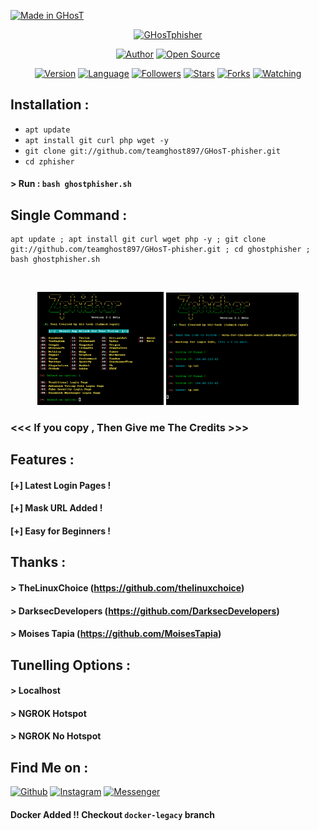 <p align="left">
<a href="#"><img title="Made in GHosT" src="https://img.shields.io/badge/MADE%20BY-GHosT-green?colorA=%23ff0000&colorB=%23017e40&style=for-the-badge"></a>
</p>
<p align="center">
<a href="#"><img title="GHosTphisher" src="https://raw.githubusercontent.com/htr-tech/release-download/master/images/banner/zphisher.png"></a>
</p>
<p align="center">
<a href="https://github.com/htr-tech"><img title="Author" src="https://img.shields.io/badge/Author-htr--tech-red.svg?style=for-the-badge&logo=github"></a>
<a href="#"><img title="Open Source" src="https://img.shields.io/badge/Open%20Source-%E2%9D%A4-green?style=for-the-badge"></a>
</p>
<p align="center">
<a href="#"><img title="Version" src="https://img.shields.io/badge/Version-2.0-green.svg?style=flat-square"></a>
<a href="#"><img title="Language" src="https://badges.frapsoft.com/bash/v1/bash.png?v=103"></a>
<a href="https://github.com/htr-tech/followers"><img title="Followers" src="https://img.shields.io/github/followers/htr-tech?color=blue&style=flat-square"></a>
<a href="https://github.com/htr-tech/ghostphisher/stargazers/"><img title="Stars" src="https://img.shields.io/github/stars/htr-tech/ghostphisher?color=red&style=flat-square"></a>
<a href="https://github.com/htr-tech/ghostphisher/network/members"><img title="Forks" src="https://img.shields.io/github/forks/htr-tech/ghostphisher?color=red&style=flat-square"></a>
<a href="https://github.com/htr-tech/ghostphisher/watchers"><img title="Watching" src="https://img.shields.io/github/watchers/htr-tech/ghostphisher?label=Watchers&color=blue&style=flat-square"></a>
</p>

## Installation :

* `apt update`
* `apt install git curl php wget -y`
* `git clone git://github.com/teamghost897/GHosT-phisher.git`
* `cd zphisher`
#### > Run : `bash ghostphisher.sh`

## Single Command :
```
apt update ; apt install git curl wget php -y ; git clone git://github.com/teamghost897/GHosT-phisher.git ; cd ghostphisher ; bash ghostphisher.sh
```
<br>
<p align="center">
<img width="40%" src="https://raw.githubusercontent.com/htr-tech/release-download/master/images/zphisher1.png"/>
<img width="42%" src="https://raw.githubusercontent.com/htr-tech/release-download/master/images/zphisher02.png"/>
</p>

### <<< If you copy , Then Give me The Credits >>>

## Features :
#### [+] Latest Login Pages !
#### [+] Mask URL Added !
#### [+] Easy for Beginners !

## Thanks :
#### > TheLinuxChoice (https://github.com/thelinuxchoice)
#### > DarksecDevelopers (https://github.com/DarksecDevelopers)
#### > Moises Tapia (https://github.com/MoisesTapia)

## Tunelling Options :
#### > Localhost
#### > NGROK Hotspot
#### > NGROK No Hotspot

## Find Me on :
[![Github](https://img.shields.io/badge/Github-HTR--TECH-green?style=for-the-badge&logo=github)](https://github.com/htr-tech)
[![Instagram](https://img.shields.io/badge/IG-%40tahmid.rayat-red?style=for-the-badge&logo=instagram)](https://www.instagram.com/tahmid.rayat)
[![Messenger](https://img.shields.io/badge/Chat-Messenger-blue?style=for-the-badge&logo=messenger)](https://m.me/tahmid.rayat.official)

#### Docker Added !!  Checkout `docker-legacy` branch

